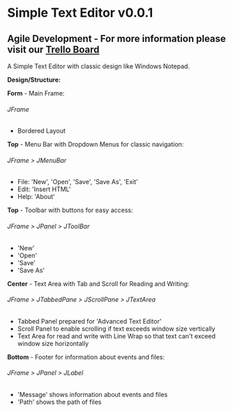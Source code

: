 # Simple Text Editor v0.0.1

## Agile Development - For more information please visit our [Trello Board](https://trello.com/b/KE6xmLeo)

A Simple Text Editor with classic design like Windows Notepad.

**Design/Structure:**

**Form** - Main Frame:
###### JFrame
- Bordered Layout

**Top** - Menu Bar with Dropdown Menus for classic navigation:
###### JFrame > JMenuBar
- File: 'New', 'Open', 'Save', 'Save As', 'Exit'
- Edit: 'Insert HTML'
- Help: 'About'

**Top** - Toolbar with buttons for easy access:
###### JFrame > JPanel > JToolBar
- 'New'
- 'Open'
- 'Save'
- 'Save As'

**Center** - Text Area with Tab and Scroll for Reading and Writing:
###### JFrame > JTabbedPane > JScrollPane > JTextArea
- Tabbed Panel prepared for 'Advanced Text Editor'
- Scroll Panel to enable scrolling if text exceeds window size vertically
- Text Area for read and write with Line Wrap so that text can't exceed window size horizontally

**Bottom** - Footer for information about events and files:
###### JFrame > JPanel > JLabel
- 'Message' shows information about events and files
- 'Path' shows the path of files
